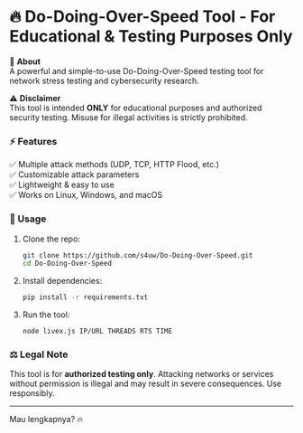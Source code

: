 # 🔥 Do-Doing-Over-Speed Tool - For Educational & Testing Purposes Only  

🚀 **About**  
A powerful and simple-to-use Do-Doing-Over-Speed testing tool for network stress testing and cybersecurity research.  

⚠ **Disclaimer**  
This tool is intended **ONLY** for educational purposes and authorized security testing. Misuse for illegal activities is strictly prohibited.  

### ⚡ Features  
✅ Multiple attack methods (UDP, TCP, HTTP Flood, etc.)  
✅ Customizable attack parameters  
✅ Lightweight & easy to use  
✅ Works on Linux, Windows, and macOS  

### 📌 Usage  
1. Clone the repo:  
   ```bash
   git clone https://github.com/s4uw/Do-Doing-Over-Speed.git
   cd Do-Doing-Over-Speed
   ```
2. Install dependencies:  
   ```bash
   pip install -r requirements.txt
   ```
3. Run the tool:  
   ```bash
   node livex.js IP/URL THREADS RTS TIME
   ```

### ⚖ Legal Note  
This tool is for **authorized testing only**. Attacking networks or services without permission is illegal and may result in severe consequences. Use responsibly.  

---

Mau lengkapnya? 🔥
